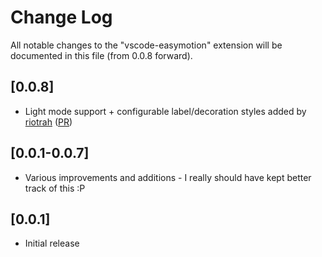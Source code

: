 # Change Log

All notable changes to the "vscode-easymotion" extension will be documented in this file (from 0.0.8 forward).

## [0.0.8]
- Light mode support + configurable label/decoration styles added by [riotrah](https://github.com/riotrah) ([PR](https://github.com/shadowndacorner/vscode-easymotion/pull/6))

## [0.0.1-0.0.7]
- Various improvements and additions - I really should have kept better track of this :P

## [0.0.1]

- Initial release
